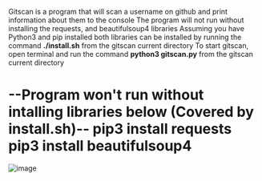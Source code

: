 Gitscan is a program that will scan a username on github and print information about them to the console
The program will not run without installing the requests, and beautifulsoup4 libraries
Assuming you have Python3 and pip installed both libraries can be installed by running the command **./install.sh** from the gitscan current directory
To start gitscan, open terminal and run the command **python3 gitscan.py** from the gitscan current directory

--Program won't run without intalling libraries below (Covered by install.sh)--
pip3 install requests
pip3 install beautifulsoup4
=======
![image](https://user-images.githubusercontent.com/31965406/81163343-9a7f0400-8f5c-11ea-9118-5bb8dc867dff.png)
